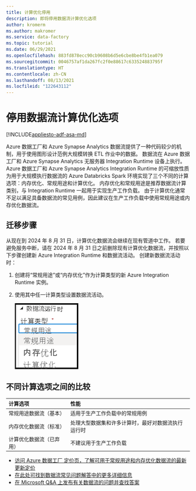 ```yaml
---
title: 计算优化停用
description: 即将停用数据流计算优化选项
author: kromerm
ms.author: makromer
ms.service: data-factory
ms.topic: tutorial
ms.date: 06/29/2021
ms.openlocfilehash: 883fd878ecc90cb9608b6d5e6cbe8be4fb1ea079
ms.sourcegitcommit: 0046757af1da267fc2f0e88617c633524883795f
ms.translationtype: HT
ms.contentlocale: zh-CN
ms.lasthandoff: 08/13/2021
ms.locfileid: "122643112"
---
```

# <a name="retirement-of-data-flow-compute-optimized-option"></a>停用数据流计算优化选项

[!INCLUDE[appliesto-adf-asa-md](includes/appliesto-adf-asa-md.md)]

Azure 数据工厂和 Azure Synapse Analytics 数据流提供了一种代码较少的机制，用于使用图形设计范例大规模转换 ETL 作业中的数据。 数据流在 Azure 数据工厂和 Azure Synapse Analytics 无服务器 Integration Runtime 设备上执行。 Azure 数据工厂和 Azure Synapse Analytics Integration Runtime 的可缩放性质为用于大规模执行数据流的 Azure Databricks Spark 环境实现了三个不同的计算选项：内存优化、常规用途和计算优化。 内存优化和常规用途是推荐数据流计算类别，与 Integration Runtime 一起用于实现生产工作负载。 由于计算优化通常不足以满足具备数据流的常见用例，因此建议在生产工作负载中使用常规用途或内存优化数据流。

## <a name="migration-steps"></a>迁移步骤

从现在到 2024 年 8 月 31 日，计算优化数据流会继续在现有管道中工作。 若要避免服务中断，请在 2024 年 8 月 31 日之前删除现有计算优化数据流，并按照以下步骤创建新 Azure Integration Runtime 和数据流活动。 创建新数据流活动时：

1. 创建将“常规用途”或“内存优化”作为计算类型的新 Azure Integration Runtime 实例。
2. 使用其中任一计算类型设置数据流活动。

   ![计算类型](media/data-flow/compute-types.png)

## <a name="comparison-between-different-compute-options"></a>不同计算选项之间的比较 

| 计算选项              | 性能                                                  |
| :-------------------- | :----------------------------------------------------------- |
| 常规用途数据流（基本） | 适用于生产工作负载中的常规用例 |
| 内存优化数据流（标准） | 处理大型数据集和许多计算时，最好对数据流执行运行时 |
| 计算优化数据流（已弃用） | 不建议用于生产工作负载 |

* [访问 Azure 数据工厂 定价页，了解可用于常规用途和内存优化数据流的最新更新定价](https://azure.microsoft.com/pricing/details/data-factory/data-pipeline/)
* [在此处可找到数据流常见问题解答中的更多详细信息](https://aka.ms/dataflowsqa)  
* [在 Microsoft Q&A 上发布有关数据流的问题并查找答案](https://aka.ms/datafactoryqa)
